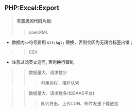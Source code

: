 ## PHP:Excel:Export
> #### 有意思的代码片段:
>> openXML
>>>
   - 数据内```<>```符号要用 ```&lt;&gt;``` 替换，否则会因为无闭合标签出错；

>> CSV
>>>
   - 注意过滤英文逗号, 否则换行错乱

>> 数据量大、请求数少
>>> 可用协程，推荐队列

>> 数据量大、请求数多(如SAAS平台)
>>> 队列导出、上传CDN、邮件发送下载链接